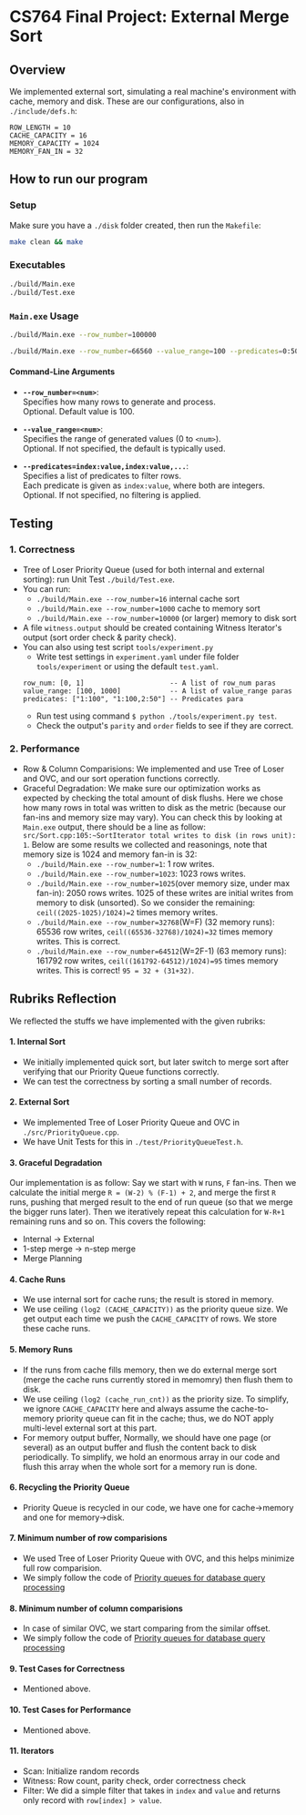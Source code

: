 
# CS764 Final Project: External Merge Sort

## Overview
We implemented external sort, simulating a real machine's environment with cache, memory and disk. These are our configurations, also in `./include/defs.h`:

```
ROW_LENGTH = 10 		
CACHE_CAPACITY = 16	
MEMORY_CAPACITY = 1024
MEMORY_FAN_IN = 32
```

## How to run our program
### Setup
Make sure you have a `./disk` folder created, then run the `Makefile`:
```bash
make clean && make
```

### Executables
```bash
./build/Main.exe
./build/Test.exe
```

### `Main.exe` Usage

```bash
./build/Main.exe --row_number=100000
```
```bash
./build/Main.exe --row_number=66560 --value_range=100 --predicates=0:50,1:20
```
#### Command-Line Arguments

- **`--row_number=<num>`**:  
  Specifies how many rows to generate and process.  
  Optional. Default value is 100.

- **`--value_range=<num>`**:  
  Specifies the range of generated values (0 to `<num>`).  
  Optional. If not specified, the default is typically used.

- **`--predicates=index:value,index:value,...`**:  
  Specifies a list of predicates to filter rows.  
  Each predicate is given as `index:value`, where both are integers.  
  Optional. If not specified, no filtering is applied.

## Testing
### 1. Correctness
- Tree of Loser Priority Queue (used for both internal and external sorting): run Unit Test `./build/Test.exe`.
- You can run:
    - `./build/Main.exe --row_number=16` internal cache sort
    - `./build/Main.exe --row_number=1000` cache to memory sort
    - `./build/Main.exe --row_number=10000` (or larger) memory to disk sort
- A file `witness.output` should be created containing Witness Iterator's output (sort order check & parity check).
- You can also using test script `tools/experiment.py`
    - Write test settings in `experiment.yaml` under file folder `tools/experiment` or using the default `test.yaml`.
    ```
    row_num: [0, 1]                     -- A list of row_num paras
    value_range: [100, 1000]            -- A list of value_range paras
    predicates: ["1:100", "1:100,2:50"] -- Predicates para
    ```
    - Run test using command `$ python ./tools/experiment.py test`.
    - Check the output's `parity` and `order` fields to see if they are correct.
### 2. Performance
- Row & Column Comparisions: We implemented and use Tree of Loser and OVC, and our sort operation functions correctly.  
- Graceful Degradation: We make sure our optimization works as expected by checking the total amount of disk flushs. Here we chose how many rows in total was written to disk as the metric (because our fan-ins and memory size may vary). You can check this by looking at `Main.exe` output, there should be a line as follow: `src/Sort.cpp:105:~SortIterator total writes to disk (in rows unit): 1`. Below are some results we collected and reasonings, note that memory size is 1024 and memory fan-in is 32:
    - `./build/Main.exe --row_number=1`: 1 row writes.
    - `./build/Main.exe --row_number=1023`: 1023 rows writes.
    - `./build/Main.exe --row_number=1025`(over memory size, under max fan-in): 2050 rows writes. 1025 of these writes are initial writes from memory to disk (unsorted). So we consider the remaining: `ceil((2025-1025)/1024)=2` times memory writes.
    - `./build/Main.exe --row_number=32768`(W=F) (32 memory runs): 65536 row writes, `ceil((65536-32768)/1024)=32` times memory writes. This is correct.
    - `./build/Main.exe --row_number=64512`(W=2F-1) (63 memory runs): 161792 row writes, `ceil((161792-64512)/1024)=95` times memory writes. This is correct! `95 = 32 + (31+32)`.


## Rubriks Reflection
We reflected the stuffs we have implemented with the given rubriks:

#### 1. Internal Sort
- We initially implemented quick sort, but later switch to merge sort after verifying that our Priority Queue functions correctly.
- We can test the correctness by sorting a small number of records.

#### 2. External Sort
- We implemented Tree of Loser Priority Queue and OVC in `./src/PriorityQueue.cpp`.
- We have Unit Tests for this in `./test/PriorityQueueTest.h`.

#### 3. Graceful Degradation
Our implementation is as follow: Say we start with `W` runs, `F` fan-ins.
Then we calculate the initial merge `R = (W-2) % (F-1) + 2`, and merge the first `R` runs, pushing that merged result to the end of run queue (so that we merge the bigger runs later). Then we iteratively repeat this calculation for `W-R+1` remaining runs and so on. This covers the following:
- Internal → External
- 1-step merge → n-step merge
- Merge Planning

#### 4. Cache Runs
- We use internal sort for cache runs; the result is stored in memory.
- We use ceiling `(log2 (CACHE_CAPACITY))` as the priority queue size. We get output each time we push the `CACHE_CAPACITY` of rows. We store these cache runs.

#### 5. Memory Runs
- If the runs from cache fills memory, then we do external merge sort (merge the cache runs currently stored in memomry) then flush them to disk.
- We use ceiling `(log2 (cache_run_cnt))` as the priority size. To simplify, we ignore `CACHE_CAPACITY` here and always assume the cache-to-memory priority queue can fit in the cache; thus, we do NOT apply multi-level external sort at this part. 
- For memory output buffer, Normally, we should have one page (or several) as an output buffer and flush the content back to disk periodically. To simplify, we hold an enormous array in our code and flush this array when the whole sort for a memory run is done.

#### 6. Recycling the Priority Queue
- Priority Queue is recycled in our code, we have one for cache→memory and one for memory→disk.

#### 7. Minimum number of row comparisions
- We used Tree of Loser Priority Queue with OVC, and this helps minimize full row comparision.
- We simply follow the code of [Priority queues for database query processing](https://dl.gi.de/server/api/core/bitstreams/bc0306c3-214e-4802-ad39-a0ff79cbded0/content)

#### 8. Minimum number of column comparisions
- In case of similar OVC, we start comparing from the similar offset.
- We simply follow the code of [Priority queues for database query processing](https://dl.gi.de/server/api/core/bitstreams/bc0306c3-214e-4802-ad39-a0ff79cbded0/content)

#### 9. Test Cases for Correctness
- Mentioned above.

#### 10. Test Cases for Performance
- Mentioned above.

#### 11. Iterators
- Scan: Initialize random records
- Witness: Row count, parity check, order correctness check
- Filter: We did a simple filter that takes in `index` and `value` and returns only record with `row[index] > value`.
